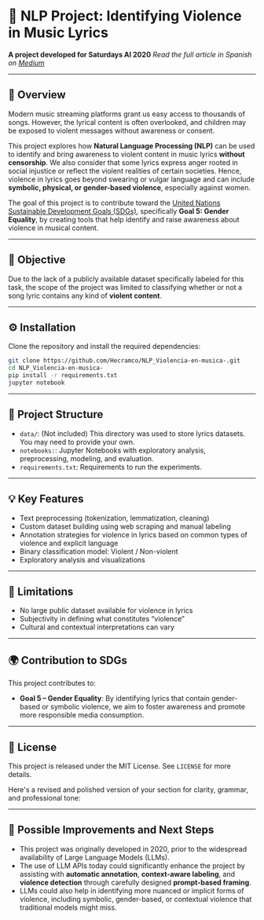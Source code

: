 
# 🎵 NLP Project: Identifying Violence in Music Lyrics

**A project developed for Saturdays AI 2020**
*Read the full article in Spanish on [Medium](https://medium.com/saturdays-ai/o%C3%ADmos-o-escuchamos-m%C3%BAsica-2859085f057f)*

---

## 📌 Overview

Modern music streaming platforms grant us easy access to thousands of songs. However, the lyrical content is often overlooked, and children may be exposed to violent messages without awareness or consent.

This project explores how **Natural Language Processing (NLP)** can be used to identify and bring awareness to violent content in music lyrics **without censorship**. We also consider that some lyrics express anger rooted in social injustice or reflect the violent realities of certain societies. Hence, violence in lyrics goes beyond swearing or vulgar language and can include **symbolic, physical, or gender-based violence**, especially against women.

The goal of this project is to contribute toward the [United Nations Sustainable Development Goals (SDGs)](https://sdgs.un.org/goals), specifically **Goal 5: Gender Equality**, by creating tools that help identify and raise awareness about violence in musical content.

---

## 🎯 Objective

Due to the lack of a publicly available dataset specifically labeled for this task, the scope of the project was limited to classifying whether or not a song lyric contains any kind of **violent content**.

---

## ⚙️ Installation

Clone the repository and install the required dependencies:

```bash
git clone https://github.com/Hecramco/NLP_Violencia-en-musica-.git
cd NLP_Violencia-en-musica-
pip install -r requirements.txt
jupyter notebook
```

---

## 📂 Project Structure

* `data/`: (Not included) This directory was used to store lyrics datasets. You may need to provide your own.
* `notebooks:`: Jupyter Notebooks with exploratory analysis, preprocessing, modeling, and evaluation.
* `requirements.txt`: Requirements to run the experiments.

---

## 💡 Key Features

* Text preprocessing (tokenization, lemmatization, cleaning)
* Custom dataset building using web scraping and manual labeling
* Annotation strategies for violence in lyrics based on common types of violence and explicit language
* Binary classification model: Violent / Non-violent
* Exploratory analysis and visualizations

---

## 📖 Limitations

* No large public dataset available for violence in lyrics
* Subjectivity in defining what constitutes “violence”
* Cultural and contextual interpretations can vary

---

## 🌍 Contribution to SDGs

This project contributes to:

* **Goal 5 – Gender Equality**: By identifying lyrics that contain gender-based or symbolic violence, we aim to foster awareness and promote more responsible media consumption.

---


## 📜 License

This project is released under the MIT License. See `LICENSE` for more details.


Here's a revised and polished version of your section for clarity, grammar, and professional tone:

---

## 🧭 Possible Improvements and Next Steps

* This project was originally developed in 2020, prior to the widespread availability of Large Language Models (LLMs).
* The use of LLM APIs today could significantly enhance the project by assisting with **automatic annotation**, **context-aware labeling**, and **violence detection** through carefully designed **prompt-based framing**.
* LLMs could also help in identifying more nuanced or implicit forms of violence, including symbolic, gender-based, or contextual violence that traditional models might miss.


#

